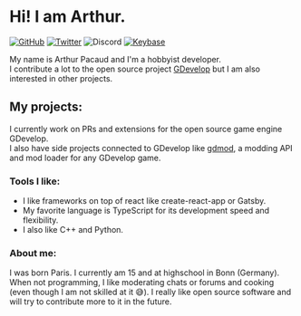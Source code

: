 # Hi! I am Arthur.

[![GitHub](https://img.shields.io/github/followers/arthuro555.svg?style=social&label=Follow&maxAge=2592000)](https://github.com/arthuro555)
[![Twitter](https://img.shields.io/twitter/follow/arthuro555?label=Follow&style=social)](https://twitter.com/arthuro555)
![Discord](https://img.shields.io/static/v1?message=arthuro555%239738&label=&logo=discord&logoColor=ffffff&color=7389D8&labelColor=6A7EC2)
[![Keybase](https://img.shields.io/keybase/pgp/arthuro555)](https://keybase.io/arthuro555)  

My name is Arthur Pacaud and I'm a hobbyist developer.  
I contribute a lot to the open source project [GDevelop](https://github.com/4ian/GDevelop) but I am also interested in other projects.

## My projects:
I currently work on PRs and extensions for the open source game engine GDevelop.  
I also have side projects connected to GDevelop like [gdmod](https://github.com/arthuro555/gdmod), a modding API and mod loader for any GDevelop game.

### Tools I like:
- I like frameworks on top of react like create-react-app or Gatsby.
- My favorite language is TypeScript for its development speed and flexibility.
- I also like C++ and Python.

### About me:
I was born Paris. I currently am 15 and at highschool in Bonn (Germany).
When not programming, I like moderating chats or forums and cooking (even though I am not skilled at it 😅).
I really like open source software and will try to contribute more to it in the future.
